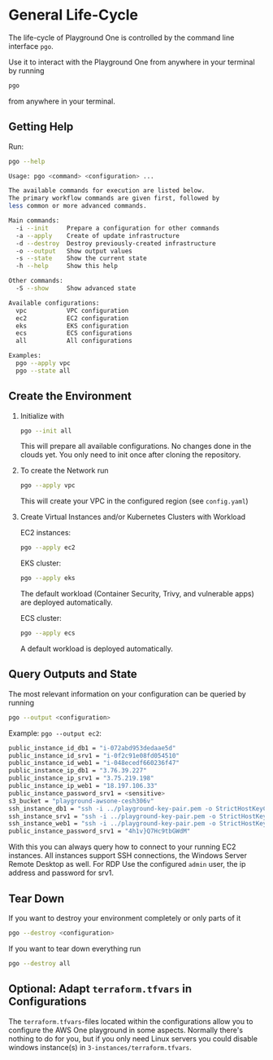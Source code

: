 # General Life-Cycle

The life-cycle of Playground One is controlled by the command line interface `pgo`.

Use it to interact with the Playground One from anywhere in your terminal by running

```sh
pgo
```

from anywhere in your terminal.

## Getting Help

Run:

```sh
pgo --help
```

```sh
Usage: pgo <command> <configuration> ...

The available commands for execution are listed below.
The primary workflow commands are given first, followed by
less common or more advanced commands.

Main commands:
  -i --init     Prepare a configuration for other commands
  -a --apply    Create of update infrastructure
  -d --destroy  Destroy previously-created infrastructure
  -o --output   Show output values
  -s --state    Show the current state
  -h --help     Show this help

Other commands:
  -S --show     Show advanced state

Available configurations:
  vpc           VPC configuration
  ec2           EC2 configuration
  eks           EKS configuration
  ecs           ECS configurations
  all           All configurations

Examples:
  pgo --apply vpc
  pgo --state all
```

## Create the Environment

1. Initialize with

    ```sh
    pgo --init all
    ```

    This will prepare all available configurations. No changes done in the clouds yet. You only need to init once after cloning the repository.

2. To create the Network run

    ```sh
    pgo --apply vpc
    ```

    This will create your VPC in the configured region (see `config.yaml`)

3. Create Virtual Instances and/or Kubernetes Clusters with Workload

    EC2 instances:

    ```sh
    pgo --apply ec2
    ```

    EKS cluster:

    ```sh
    pgo --apply eks
    ```

    The default workload (Container Security, Trivy, and vulnerable apps) are deployed automatically.

    ECS cluster:

    ```sh
    pgo --apply ecs
    ```

    A default workload is deployed automatically.

## Query Outputs and State

The most relevant information on your configuration can be queried by running

```sh
pgo --output <configuration>
```

Example: `pgo --output ec2`:

```sh
public_instance_id_db1 = "i-072abd953dedaae5d"
public_instance_id_srv1 = "i-0f2c91e08fd054510"
public_instance_id_web1 = "i-048ecedf660236f47"
public_instance_ip_db1 = "3.76.39.227"
public_instance_ip_srv1 = "3.75.219.198"
public_instance_ip_web1 = "18.197.106.33"
public_instance_password_srv1 = <sensitive>
s3_bucket = "playground-awsone-cesh306v"
ssh_instance_db1 = "ssh -i ../playground-key-pair.pem -o StrictHostKeyChecking=no ubuntu@3.76.39.227"
ssh_instance_srv1 = "ssh -i ../playground-key-pair.pem -o StrictHostKeyChecking=no admin@3.75.219.198"
ssh_instance_web1 = "ssh -i ../playground-key-pair.pem -o StrictHostKeyChecking=no ubuntu@18.197.106.33"
public_instance_password_srv1 = "4h1v}Q7Hc9tbGWdM"
```

With this you can always query how to connect to your running EC2 instances. All instances support SSH connections, the Windows Server Remote Desktop as well. For RDP Use the configured `admin` user, the ip address and password for srv1.

## Tear Down

If you want to destroy your environment completely or only parts of it

```sh
pgo --destroy <configuration>
```

If you want to tear down everything run

```sh
pgo --destroy all
```

## Optional: Adapt `terraform.tfvars` in Configurations

The `terraform.tfvars`-files located within the configurations allow you to configure the AWS One playground in some aspects. Normally there's nothing to do for you, but if you only need Linux servers you could disable windows instance(s) in `3-instances/terraform.tfvars`.
